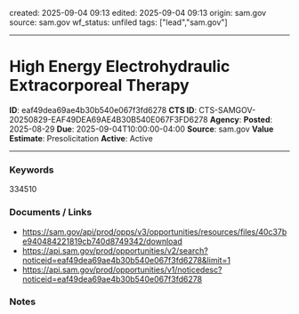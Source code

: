created: 2025-09-04 09:13
edited: 2025-09-04 09:13
origin: sam.gov
source: sam.gov
wf_status: unfiled
tags: ["lead","sam.gov"]

---

# High Energy Electrohydraulic Extracorporeal Therapy

**ID**: eaf49dea69ae4b30b540e067f3fd6278
**CTS ID**: CTS-SAMGOV-20250829-EAF49DEA69AE4B30B540E067F3FD6278
**Agency**: 
**Posted**: 2025-08-29
**Due**: 2025-09-04T10:00:00-04:00
**Source**: sam.gov
**Value Estimate**: Presolicitation
**Active**: Active

---

### Keywords
334510

### Documents / Links
- <https://sam.gov/api/prod/opps/v3/opportunities/resources/files/40c37be940484221819cb740d8749342/download>
- <https://api.sam.gov/prod/opportunities/v2/search?noticeid=eaf49dea69ae4b30b540e067f3fd6278&limit=1>
- <https://api.sam.gov/prod/opportunities/v1/noticedesc?noticeid=eaf49dea69ae4b30b540e067f3fd6278>

### Notes

